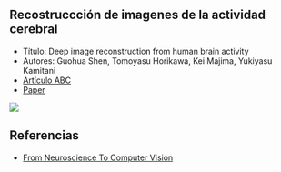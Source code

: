 ## Recostruccción de imagenes de la actividad cerebral
* Título: Deep image reconstruction from human brain activity
* Autores: Guohua Shen, Tomoyasu Horikawa, Kei Majima, Yukiyasu Kamitani
* [Artículo ABC](http://www.abc.es/ciencia/abci-construyen-primera-inteligencia-artificial-capaz-leer-mente-201801220841_noticia.html)
* [Paper](https://www.biorxiv.org/content/biorxiv/early/2017/12/30/240317.full.pdf)

![](https://news.developer.nvidia.com/wp-content/uploads/2018/01/Deep-Image-Reconstruction-overview.png)

## Referencias

* [From Neuroscience To Computer Vision](https://towardsdatascience.com/from-neuroscience-to-computer-vision-e86a4dea3574)
